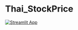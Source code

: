 # Thai_StockPrice
[![Streamlit App](https://static.streamlit.io/badges/streamlit_badge_black_white.svg)](https://share.streamlit.io/r1se23/thai_stockexchange/main/app.py)
